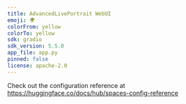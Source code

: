 ```yaml
---
title: AdvancedLivePortrait WebUI
emoji: 🌍
colorFrom: yellow
colorTo: yellow
sdk: gradio
sdk_version: 5.5.0
app_file: app.py
pinned: false
license: apache-2.0
---
```


Check out the configuration reference at https://huggingface.co/docs/hub/spaces-config-reference
